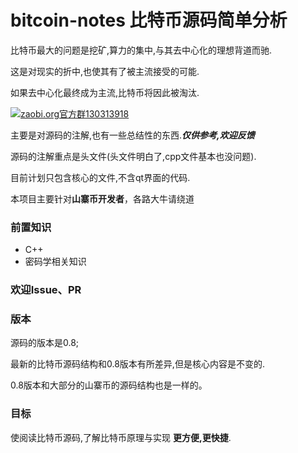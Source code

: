 # bitcoin-notes 比特币源码简单分析

比特币最大的问题是挖矿,算力的集中,与其去中心化的理想背道而驰.

这是对现实的折中,也使其有了被主流接受的可能.

如果去中心化最终成为主流,比特币将因此被淘汰.

<a target="_blank" href="http://shang.qq.com/wpa/qunwpa?idkey=0fef5aa161c5074030c3f2e99c6d564a4c68d469f187c08530d270e15714e7c2"><img border="0" src="https://pub.idqqimg.com/wpa/images/group.png" alt="zaobi.org官方群" title="zaobi.org官方群">130313918</a>

主要是对源码的注解,也有一些总结性的东西.***仅供参考,欢迎反馈***

源码的注解重点是头文件(头文件明白了,cpp文件基本也没问题).

目前计划只包含核心的文件,不含qt界面的代码.

本项目主要针对**山寨币开发者**，各路大牛请绕道

### 前置知识

* C++
* 密码学相关知识


### 欢迎Issue、PR

### 版本

源码的版本是0.8;

最新的比特币源码结构和0.8版本有所差异,但是核心内容是不变的.

0.8版本和大部分的山寨币的源码结构也是一样的。


### 目标
使阅读比特币源码,了解比特币原理与实现 **更方便,更快捷**.
